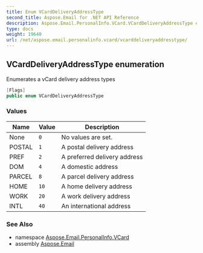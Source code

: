 ```yaml
---
title: Enum VCardDeliveryAddressType
second_title: Aspose.Email for .NET API Reference
description: Aspose.Email.PersonalInfo.VCard.VCardDeliveryAddressType enum. Enumerates a vCard delivery address types
type: docs
weight: 19640
url: /net/aspose.email.personalinfo.vcard/vcarddeliveryaddresstype/
---
```

## VCardDeliveryAddressType enumeration

Enumerates a vCard delivery address types

```csharp
[Flags]
public enum VCardDeliveryAddressType
```

### Values

| Name | Value | Description |
| --- | --- | --- |
| None | `0` | No values are set. |
| POSTAL | `1` | A postal delivery address |
| PREF | `2` | A preferred delivery address |
| DOM | `4` | A domestic address |
| PARCEL | `8` | A parcel delivery address |
| HOME | `10` | A home delivery address |
| WORK | `20` | A work delivery address |
| INTL | `40` | An international address |

### See Also

* namespace [Aspose.Email.PersonalInfo.VCard](../../aspose.email.personalinfo.vcard/)
* assembly [Aspose.Email](../../)


